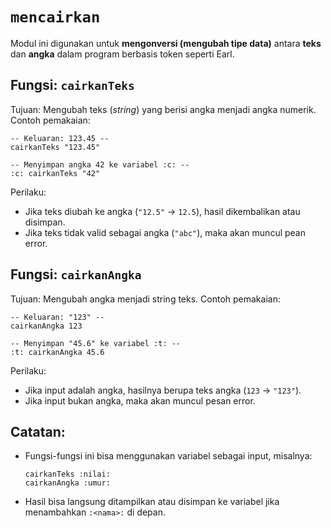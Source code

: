 # `mencairkan`
Modul ini digunakan untuk **mengonversi (mengubah tipe data)** antara **teks** dan **angka** dalam program berbasis token seperti Earl.

## Fungsi: `cairkanTeks`
Tujuan:
Mengubah teks (_string_) yang berisi angka menjadi angka numerik.
Contoh pemakaian:
```earl
-- Keluaran: 123.45 --
cairkanTeks "123.45"

-- Menyimpan angka 42 ke variabel :c: --
:c: cairkanTeks "42"
```
Perilaku:
- Jika teks diubah ke angka (`"12.5"` → `12.5`), hasil dikembalikan atau disimpan.
- Jika teks tidak valid sebagai angka (`"abc"`), maka akan muncul pean error.

## Fungsi: `cairkanAngka`
Tujuan:
Mengubah angka menjadi string teks.
Contoh pemakaian:
```earl
-- Keluaran: "123" --
cairkanAngka 123

-- Menyimpan "45.6" ke variabel :t: --
:t: cairkanAngka 45.6
```
Perilaku:
- Jika input adalah angka, hasilnya berupa teks angka (`123` → `"123"`).
- Jika input bukan angka, maka akan muncul pesan error.

## Catatan:
- Fungsi-fungsi ini bisa menggunakan variabel sebagai input, misalnya:
   ```earl
   cairkanTeks :nilai:
   cairkanAngka :umur:
   ```
- Hasil bisa langsung ditampilkan atau disimpan ke variabel jika menambahkan `:<nama>:` di depan.

